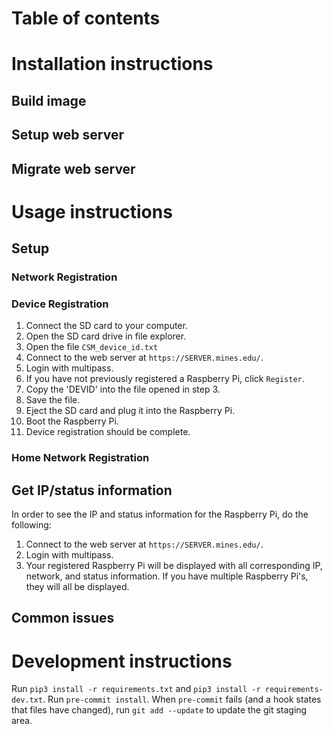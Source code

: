 # Table of contents

# Installation instructions
## Build image


## Setup web server


## Migrate web server


# Usage instructions
## Setup
### Network Registration


### Device Registration
1. Connect the SD card to your computer.
2. Open the SD card drive in file explorer.
3. Open the file `CSM_device_id.txt`
4. Connect to the web server at `https://SERVER.mines.edu/`. 
5. Login with multipass.
6. If you have not previously registered a Raspberry Pi, click `Register`.
7. Copy the 'DEVID' into the file opened in step 3.
8. Save the file.
9. Eject the SD card and plug it into the Raspberry Pi.
10. Boot the Raspberry Pi. 
11. Device registration should be complete.

### Home Network Registration


## Get IP/status information
In order to see the IP and status information for the Raspberry Pi, do the following:
1. Connect to the web server at `https://SERVER.mines.edu/`. 
2. Login with multipass.
3. Your registered Raspberry Pi will be displayed with all corresponding IP, network, and status information.
   If you have multiple Raspberry Pi's, they will all be displayed.

## Common issues

# Development instructions
Run `pip3 install -r requirements.txt` and `pip3 install -r requirements-dev.txt`.
Run `pre-commit install`.
When `pre-commit` fails (and a hook states that files have changed), run `git add --update` to update the git staging area.

